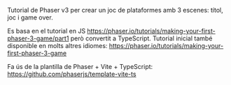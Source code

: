 Tutorial de Phaser v3 per crear un joc de plataformes amb 3 escenes: títol, joc i game over.

Es basa en el tutorial en JS https://phaser.io/tutorials/making-your-first-phaser-3-game/part1 però convertit a TypeScript. Tutorial inicial també disponible en molts altres idiomes: https://phaser.io/tutorials/making-your-first-phaser-3-game

Fa ús de la plantilla de Phaser + Vite + TypeScript: https://github.com/phaserjs/template-vite-ts
